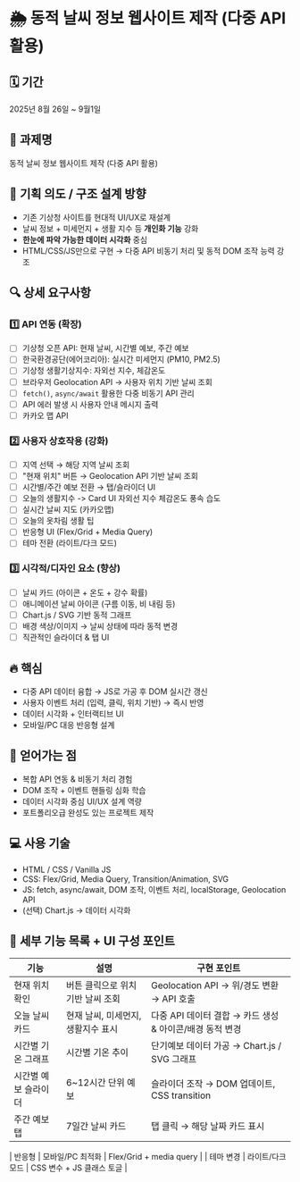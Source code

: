 # 🌦️ 동적 날씨 정보 웹사이트 제작 (다중 API 활용)

## 🗓 기간

2025년 8월 26일 ~ 9월1일

## 📝 과제명

동적 날씨 정보 웹사이트 제작 (다중 API 활용)

## 🧠 기획 의도 / 구조 설계 방향

- 기존 기상청 사이트를 현대적 UI/UX로 재설계
- 날씨 정보 + 미세먼지 + 생활 지수 등 **개인화 기능** 강화
- **한눈에 파악 가능한 데이터 시각화** 중심
- HTML/CSS/JS만으로 구현 → 다중 API 비동기 처리 및 동적 DOM 조작 능력 강조

## 🔍 상세 요구사항

### 1️⃣ API 연동 (확장)

- [ ] 기상청 오픈 API: 현재 날씨, 시간별 예보, 주간 예보
- [ ] 한국환경공단(에어코리아): 실시간 미세먼지 (PM10, PM2.5)
- [ ] 기상청 생활기상지수: 자외선 지수, 체감온도
- [ ] 브라우저 Geolocation API → 사용자 위치 기반 날씨 조회
- [ ] `fetch()`, `async/await` 활용한 다중 비동기 API 관리
- [ ] API 에러 발생 시 사용자 안내 메시지 출력
- [ ] 카카오 맵 API

### 2️⃣ 사용자 상호작용 (강화)

- [ ] 지역 선택 → 해당 지역 날씨 조회
- [ ] "현재 위치" 버튼 → Geolocation API 기반 날씨 조회
- [ ] 시간별/주간 예보 전환 → 탭/슬라이더 UI
- [ ] 오늘의 생활지수 -> Card UI 자외선 지수 체감온도 풍속 습도
- [ ] 실시간 날씨 지도 (카카오맵)
- [ ] 오늘의 옷차림 생활 팁 
- [ ] 반응형 UI (Flex/Grid + Media Query)
- [ ] 테마 전환 (라이트/다크 모드)

### 3️⃣ 시각적/디자인 요소 (향상)

- [ ] 날씨 카드 (아이콘 + 온도 + 강수 확률)
- [ ] 애니메이션 날씨 아이콘 (구름 이동, 비 내림 등)
- [ ] Chart.js / SVG 기반 동적 그래프
- [ ] 배경 색상/이미지 → 날씨 상태에 따라 동적 변경
- [ ] 직관적인 슬라이더 & 탭 UI

## 🔥 핵심

- 다중 API 데이터 융합 → JS로 가공 후 DOM 실시간 갱신
- 사용자 이벤트 처리 (입력, 클릭, 위치 기반) → 즉시 반영
- 데이터 시각화 + 인터랙티브 UI
- 모바일/PC 대응 반응형 설계

## 🎯 얻어가는 점

- 복합 API 연동 & 비동기 처리 경험
- DOM 조작 + 이벤트 핸들링 심화 학습
- 데이터 시각화 중심 UI/UX 설계 역량
- 포트폴리오급 완성도 있는 프로젝트 제작

## 💻 사용 기술

- HTML / CSS / Vanilla JS
- CSS: Flex/Grid, Media Query, Transition/Animation, SVG
- JS: fetch, async/await, DOM 조작, 이벤트 처리, localStorage, Geolocation API
- (선택) Chart.js → 데이터 시각화

## 🔹 세부 기능 목록 + UI 구성 포인트

| 기능                 | 설명                               | 구현 포인트                                              |
| -------------------- | ---------------------------------- | -------------------------------------------------------- |
| 현재 위치 확인       | 버튼 클릭으로 위치 기반 날씨 조회  | Geolocation API → 위/경도 변환 → API 호출                |
| 오늘 날씨 카드       | 현재 날씨, 미세먼지, 생활지수 표시 | 다중 API 데이터 결합 → 카드 생성 & 아이콘/배경 동적 변경 |
| 시간별 기온 그래프   | 시간별 기온 추이                   | 단기예보 데이터 가공 → Chart.js / SVG 그래프             |
| 시간별 예보 슬라이더 | 6~12시간 단위 예보                 | 슬라이더 조작 → DOM 업데이트, CSS transition             |
| 주간 예보 탭         | 7일간 날씨 카드                    | 탭 클릭 → 해당 날짜 카드 표시                            |

| 반응형               | 모바일/PC 최적화                   | Flex/Grid + media query                                  |
| 테마 변경            | 라이트/다크 모드                   | CSS 변수 + JS 클래스 토글                                |
